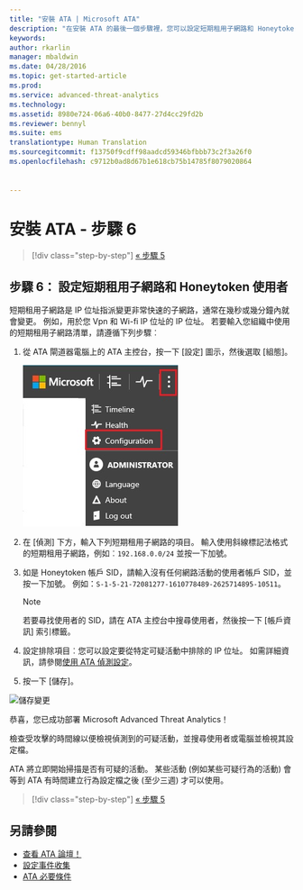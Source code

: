 ```yaml
---
title: "安裝 ATA | Microsoft ATA"
description: "在安裝 ATA 的最後一個步驟裡，您可以設定短期租用子網路和 Honeytoken 使用者。"
keywords: 
author: rkarlin
manager: mbaldwin
ms.date: 04/28/2016
ms.topic: get-started-article
ms.prod: 
ms.service: advanced-threat-analytics
ms.technology: 
ms.assetid: 8980e724-06a6-40b0-8477-27d4cc29fd2b
ms.reviewer: bennyl
ms.suite: ems
translationtype: Human Translation
ms.sourcegitcommit: f13750f9cdff98aadcd59346bfbbb73c2f3a26f0
ms.openlocfilehash: c9712b0ad8d67b1e618cb75b14785f8079020864


---
```


# 安裝 ATA - 步驟 6

>[!div class="step-by-step"]
[« 步驟 5](install-ata-step5.md)

## 步驟 6： 設定短期租用子網路和 Honeytoken 使用者
短期租用子網路是 IP 位址指派變更非常快速的子網路，通常在幾秒或幾分鐘內就會變更。 例如，用於您 Vpn 和 Wi-fi IP 位址的 IP 位址。 若要輸入您組織中使用的短期租用子網路清單，請遵循下列步驟︰

1.  從 ATA 閘道器電腦上的 ATA 主控台，按一下 [設定] 圖示，然後選取 [組態]。

    ![ATA 組態設定](media/ATA-config-icon.JPG)

2.  在 [偵測] 下方，輸入下列短期租用子網路的項目。 輸入使用斜線標記法格式的短期租用子網路，例如︰`192.168.0.0/24` 並按一下加號。

3.  如是 Honeytoken 帳戶 SID，請輸入沒有任何網路活動的使用者帳戶 SID，並按一下加號。 例如：`S-1-5-21-72081277-1610778489-2625714895-10511`。

    > [!NOTE]
    > 若要尋找使用者的 SID，請在 ATA 主控台中搜尋使用者，然後按一下 [帳戶資訊] 索引標籤。 

4.  設定排除項目︰您可以設定要從特定可疑活動中排除的 IP 位址。 如需詳細資訊，請參閱[使用 ATA 偵測設定](working-with-detection-settings.md)。

5.  按一下 [儲存]。

![儲存變更](media/ATA-VPN-Subnets.JPG)

恭喜，您已成功部署 Microsoft Advanced Threat Analytics！

檢查受攻擊的時間線以便檢視偵測到的可疑活動，並搜尋使用者或電腦並檢視其設定檔。

ATA 將立即開始掃描是否有可疑的活動。 某些活動 (例如某些可疑行為的活動) 會等到 ATA 有時間建立行為設定檔之後 (至少三週) 才可以使用。


>[!div class="step-by-step"]
[« 步驟 5](install-ata-step5.md)


## 另請參閱

- [查看 ATA 論壇！](https://social.technet.microsoft.com/Forums/security/home?forum=mata)
- [設定事件收集](configure-event-collection.md)
- [ATA 必要條件](/advanced-threat-analytics/plan-design/ata-prerequisites)




<!--HONumber=Jul16_HO4-->


